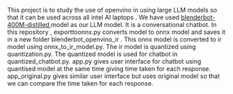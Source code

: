 This project is to study the use of openvino in using large LLM models so that it can be used across all intel AI laptops .
We have used [blenderbot-400M-distilled ](https://huggingface.co/facebook/blenderbot-400M-distill) model as our LLM model. It is a conversational chatbot.
In this repository , exporttoonnx.py converts model to onnx model and saves it in a new folder blenderbot_openvino_ir .
This onnx model is converted to ir model using onnx_to_ir_model.py.
The ir model is quantized using quantization.py.
The quantized model is used for chatbot in quantized_chatbot.py.
app.py gives user interface for chatbot using quantised model at the same time giving time taken for each response.
app_original.py gives similar user interface but uses original model so that we can compare the time taken for each response.

